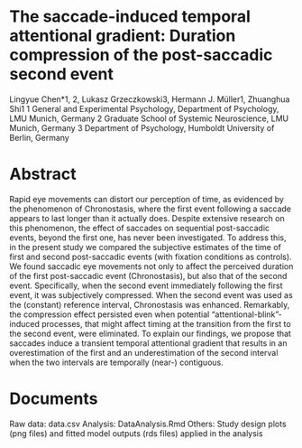 # The saccade-induced temporal attentional gradient: Duration compression of the post-saccadic second event
Lingyue Chen*1, 2, Lukasz Grzeczkowski3, Hermann J. Müller1, Zhuanghua Shi1
1 General and Experimental Psychology, Department of Psychology, LMU Munich, Germany
2 Graduate School of Systemic Neuroscience, LMU Munich, Germany
3 Department of Psychology, Humboldt University of Berlin, Germany

# Abstract
Rapid eye movements can distort our perception of time, as evidenced by the phenomenon of Chronostasis, where the first event following a saccade appears to last longer than it actually does. Despite extensive research on this phenomenon, the effect of saccades on sequential post-saccadic events, beyond the first one, has never been investigated. To address this, in the present study we compared the subjective estimates of the time of first and second post-saccadic events (with fixation conditions as controls). We found saccadic eye movements not only to affect the perceived duration of the first post-saccadic event (Chronostasis), but also that of the second event. Specifically, when the second event immediately following the first event, it was subjectively compressed. When the second event was used as the (constant) reference interval, Chronostasis was enhanced. Remarkably, the compression effect persisted even when potential “attentional-blink”-induced processes, that might affect timing at the transition from the first to the second event, were eliminated. To explain our findings, we propose that saccades induce a transient temporal attentional gradient that results in an overestimation of the first and an underestimation of the second interval when the two intervals are temporally (near-) contiguous.

# Documents
Raw data: data.csv
Analysis: DataAnalysis.Rmd
Others: Study design plots (png files) and fitted model outputs (rds files) applied in the analysis
